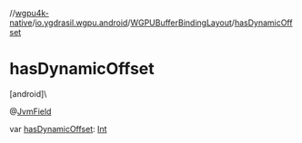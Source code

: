 //[wgpu4k-native](../../../index.md)/[io.ygdrasil.wgpu.android](../index.md)/[WGPUBufferBindingLayout](index.md)/[hasDynamicOffset](has-dynamic-offset.md)

# hasDynamicOffset

[android]\

@[JvmField](https://kotlinlang.org/api/core/kotlin-stdlib/kotlin.jvm/-jvm-field/index.html)

var [hasDynamicOffset](has-dynamic-offset.md): [Int](https://kotlinlang.org/api/core/kotlin-stdlib/kotlin/-int/index.html)